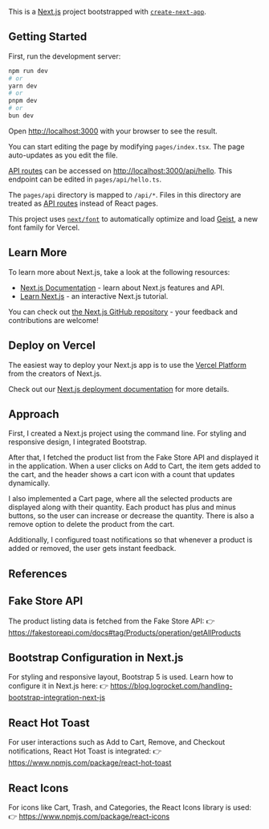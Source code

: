 This is a [Next.js](https://nextjs.org) project bootstrapped with [`create-next-app`](https://nextjs.org/docs/pages/api-reference/create-next-app).

## Getting Started

First, run the development server:

```bash
npm run dev
# or
yarn dev
# or
pnpm dev
# or
bun dev
```

Open [http://localhost:3000](http://localhost:3000) with your browser to see the result.

You can start editing the page by modifying `pages/index.tsx`. The page auto-updates as you edit the file.

[API routes](https://nextjs.org/docs/pages/building-your-application/routing/api-routes) can be accessed on [http://localhost:3000/api/hello](http://localhost:3000/api/hello). This endpoint can be edited in `pages/api/hello.ts`.

The `pages/api` directory is mapped to `/api/*`. Files in this directory are treated as [API routes](https://nextjs.org/docs/pages/building-your-application/routing/api-routes) instead of React pages.

This project uses [`next/font`](https://nextjs.org/docs/pages/building-your-application/optimizing/fonts) to automatically optimize and load [Geist](https://vercel.com/font), a new font family for Vercel.

## Learn More

To learn more about Next.js, take a look at the following resources:

- [Next.js Documentation](https://nextjs.org/docs) - learn about Next.js features and API.
- [Learn Next.js](https://nextjs.org/learn-pages-router) - an interactive Next.js tutorial.

You can check out [the Next.js GitHub repository](https://github.com/vercel/next.js) - your feedback and contributions are welcome!

## Deploy on Vercel

The easiest way to deploy your Next.js app is to use the [Vercel Platform](https://vercel.com/new?utm_medium=default-template&filter=next.js&utm_source=create-next-app&utm_campaign=create-next-app-readme) from the creators of Next.js.

Check out our [Next.js deployment documentation](https://nextjs.org/docs/pages/building-your-application/deploying) for more details.


## Approach
First, I created a Next.js project using the command line. For styling and responsive design, I integrated Bootstrap.

After that, I fetched the product list from the Fake Store API and displayed it in the application. When a user clicks on Add to Cart, the item gets added to the cart, and the header shows a cart icon with a count that updates dynamically.

I also implemented a Cart page, where all the selected products are displayed along with their quantity. Each product has plus and minus buttons, so the user can increase or decrease the quantity. There is also a remove option to delete the product from the cart.

Additionally, I configured toast notifications so that whenever a product is added or removed, the user gets instant feedback.

## References
## Fake Store API

The product listing data is fetched from the Fake Store API:
👉 https://fakestoreapi.com/docs#tag/Products/operation/getAllProducts

## Bootstrap Configuration in Next.js

For styling and responsive layout, Bootstrap 5 is used. Learn how to configure it in Next.js here:
👉 https://blog.logrocket.com/handling-bootstrap-integration-next-js

##  React Hot Toast

For user interactions such as Add to Cart, Remove, and Checkout notifications, React Hot Toast is integrated:
👉 https://www.npmjs.com/package/react-hot-toast

## React Icons

For icons like Cart, Trash, and Categories, the React Icons library is used:
👉 https://www.npmjs.com/package/react-icons